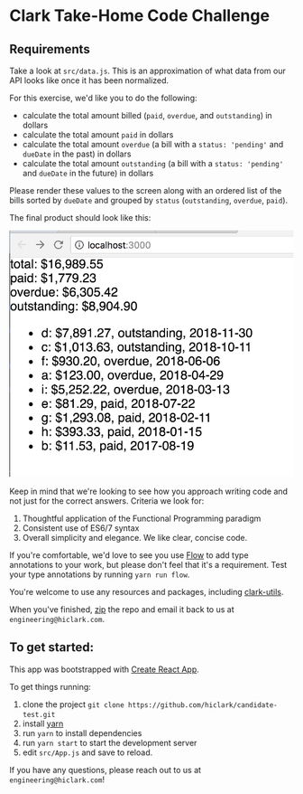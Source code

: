 # Clark Take-Home Code Challenge

## Requirements
Take a look at `src/data.js`. This is an approximation of what data from our API looks like once it has been normalized.

For this exercise, we'd like you to do the following:

- calculate the total amount billed (`paid`, `overdue`, and `outstanding`) in dollars
- calculate the total amount `paid` in dollars
- calculate the total amount `overdue` (a bill with a `status: 'pending'` and `dueDate` in the past) in dollars
- calculate the total amount `outstanding` (a bill with a `status: 'pending'` and `dueDate` in the future) in dollars

Please render these values to the screen along with an ordered list of the bills sorted by `dueDate` and grouped by `status` (`outstanding`, `overdue`, `paid`).

The final product should look like this:

![Final Product](/public/image.png)

Keep in mind that we're looking to see how you approach writing code and not just for the correct answers. Criteria we look for:

1. Thoughtful application of the Functional Programming paradigm
2. Consistent use of ES6/7 syntax
3. Overall simplicity and elegance. We like clear, concise code.

If you're comfortable, we'd love to see you use [Flow](https://flow.org/en/) to add type annotations to your work, but please don't feel that it's a requirement. Test your type annotations by running `yarn run flow`.

You're welcome to use any resources and packages, including [clark-utils](https://github.com/hiclark/clark-utils).

When you've finished, [zip](http://osxdaily.com/2012/01/10/how-to-zip-files-in-mac-os-x/) the repo and email it back to us at `engineering@hiclark.com`.

## To get started:

This app was bootstrapped with [Create React App](https://github.com/facebook/create-react-app).

To get things running:

1. clone the project `git clone https://github.com/hiclark/candidate-test.git`
2. install [yarn](https://yarnpkg.com/lang/en/docs/install)
3. run `yarn` to install dependencies
4. run `yarn start` to start the development server
5. edit `src/App.js` and save to reload.

If you have any questions, please reach out to us at `engineering@hiclark.com`!
